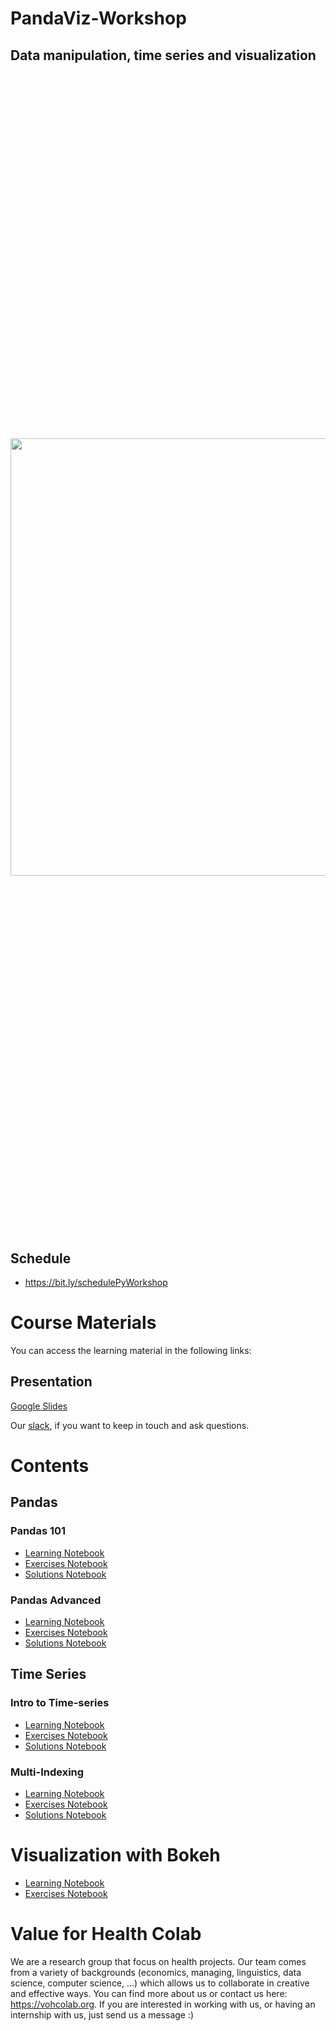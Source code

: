 # PandaViz-Workshop

## Data manipulation, time series and visualization

<p align="center" style="font-size:600px">
  <img src="https://encrypted-tbn0.gstatic.com/images?q=tbn:ANd9GcRN1rxd35SeJgIFZAi2_paXgKSkDIBLtPrQgg&usqp=CAU" width="700px" >
</p>

## Schedule

- https://bit.ly/schedulePyWorkshop

# Course Materials

You can access the learning material in the following links:

## Presentation
[Google Slides](https://docs.google.com/presentation/d/1d9OgbcXJDxMr98hQcF1b8Orst0H3lAQcO3RQDGJSgH4/edit?usp=sharing)

Our [slack](https://join.slack.com/t/voh-communitylab/shared_invite/zt-jpm17vgi-jexFJvJVnKS6Cp671qA84A), if you want to keep in touch and ask questions.


# Contents

## Pandas
### Pandas 101

- [Learning Notebook](https://colab.research.google.com/github/vohcolab/PandaViz-Workshop/blob/main/Pandas/Pandas%20101/Learning%20notebook%20(Pandas%20101).ipynb)
- [Exercises Notebook](https://colab.research.google.com/github/vohcolab/PandaViz-Workshop/blob/main/Pandas/Pandas%20101/Exercise%20notebook%20(Pandas%20101).ipynb)
- [Solutions Notebook](https://colab.research.google.com/github/vohcolab/PandaViz-Workshop/blob/main/Pandas/Pandas%20101/Solutions%20notebook%20(Pandas%20101).ipynb)

### Pandas Advanced

- [Learning Notebook](https://colab.research.google.com/github/vohcolab/PandaViz-Workshop/blob/main/Pandas/Pandas%20Advanced/Learning%20notebook%20-%20(Subsetting%20data).ipynb)
- [Exercises Notebook](https://colab.research.google.com/github/vohcolab/PandaViz-Workshop/blob/main/Pandas/Pandas%20Advanced/Exercise%20notebook.ipynb)
- [Solutions Notebook](https://github.com/vohcolab/PandaViz-Workshop/blob/main/Pandas/Pandas%20Advanced/Solutions%20notebook.ipynb)

## Time Series

### Intro to Time-series
- [Learning Notebook](https://colab.research.google.com/github/vohcolab/PandaViz-Workshop/blob/main/Pandas/Time%20Series/Intro%20to%20Time%20series/Learning%20Notebook%20-%20Intro%20to%20Time%20Series.ipynb)
- [Exercises Notebook](https://colab.research.google.com/github/vohcolab/PandaViz-Workshop/blob/main/Pandas/Time%20Series/Intro%20to%20Time%20series/Exercise%20Notebook%20-%20Intro%20to%20Time%20Series.ipynb)
- [Solutions Notebook](https://colab.research.google.com/github/vohcolab/PandaViz-Workshop/blob/main/Pandas/Time%20Series/Intro%20to%20Time%20series/Solutions%20Notebook%20-%20Intro%20to%20Time%20Series.ipynb)

### Multi-Indexing
- [Learning Notebook](https://colab.research.google.com/github/vohcolab/PandaViz-Workshop/blob/main/Pandas/Time%20Series/Multi-Indexing/Learning%20Notebook%20-%20Multi-Indexing.ipynb)
- [Exercises Notebook](https://colab.research.google.com/github/vohcolab/PandaViz-Workshop/blob/main/Pandas/Time%20Series/Multi-Indexing/Exercise%20Notebook%20-%20Multi%20Indexing.ipynb)
- [Solutions Notebook](https://colab.research.google.com/github/vohcolab/PandaViz-Workshop/blob/main/Pandas/Time%20Series/Multi-Indexing/Solutions%20Notebook%20-%20Multi%20Indexing.ipynb)

# Visualization with Bokeh
- [Learning Notebook](https://colab.research.google.com/github/vohcolab/PandaViz-Workshop/blob/main/Beatnik%20Use%20case/Learning%20Bo(o)keh.ipynb)
- [Exercises Notebook](https://colab.research.google.com/github/vohcolab/PandaViz-Workshop/blob/main/Beatnik%20Use%20case/Exercise%20Bo(o)keh.ipynb)

# Value for Health Colab

We are a research group that focus on health projects. Our team comes from a variety of backgrounds (economics, managing, linguistics, data science, computer science, ...) which allows us to collaborate in creative and effective ways. You can find more about us or contact us here: https://vohcolab.org. If you are interested in working with us, or having an internship with us, just send us a message :) 
